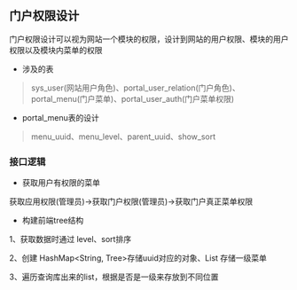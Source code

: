 ## 门户权限设计

门户权限设计可以视为网站一个模块的权限，设计到网站的用户权限、模块的用户权限以及模块内菜单的权限

- 涉及的表

> sys_user(网站用户角色)、portal_user_relation(门户角色)、portal_menu(门户菜单)、portal_user_auth(门户菜单权限)

- portal_menu表的设计

> menu_uuid、menu_level、parent_uuid、show_sort

### 接口逻辑

- 获取用户有权限的菜单

获取应用权限(管理员)->获取门户权限(管理员)->获取门户真正菜单权限

- 构建前端tree结构

1、获取数据时通过 level、sort排序

2、创建 HashMap<String, Tree>存储uuid对应的对象、List<Tree> 存储一级菜单

3、遍历查询库出来的list，根据是否是一级来存放到不同位置